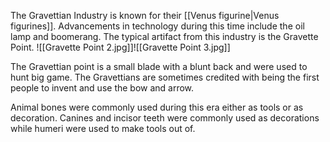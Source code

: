 The Gravettian Industry is known for their [[Venus figurine|Venus figurines]]. Advancements in technology during this time include the oil lamp and boomerang. The typical artifact from this industry is the Gravette Point.
![[Gravette Point 2.jpg]]![[Gravette Point 3.jpg]]

The Gravettian point is a small blade with a blunt back and were used to hunt big game. The Gravettians are sometimes credited with being the first people to invent and use the bow and arrow.

Animal bones were commonly used during this era either as tools or as decoration. Canines and incisor teeth were commonly used as decorations while humeri were used to make tools out of.